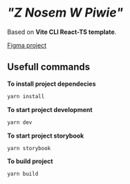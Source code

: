 # *"Z Nosem W Piwie"*

Based on **Vite CLI React-TS template**.

[Figma project](https://www.figma.com/file/7sIhgDCOUo9jGmuUOFngF9/Z-Nosem-W-Piwie?type=design&node-id=0-1&mode=design&t=IJHRuiH9r04mY85t-0)

## Usefull commands

**To install project dependecies**
```sh
yarn install
```

**To start project development**
```sh
yarn dev
```

**To start project storybook**
```sh
yarn storybook
```

**To build project**
```sh
yarn build
```